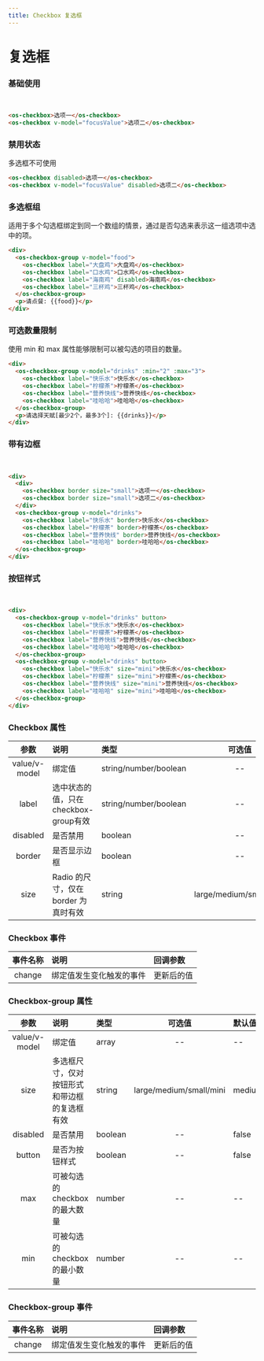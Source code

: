 ```yaml
---
title: Checkbox 复选框
---
```


# 复选框

### 基础使用

<br />
<template>
  <os-checkbox>选项一</os-checkbox>
  <os-checkbox v-model="focusValue">选项二</os-checkbox>
</template>

```html
<os-checkbox>选项一</os-checkbox>
<os-checkbox v-model="focusValue">选项二</os-checkbox>
```

### 禁用状态

多选框不可使用
<br />

<template>
  <os-checkbox disabled>选项一</os-checkbox>
  <os-checkbox v-model="focusValue" disabled>选项二</os-checkbox>
</template>

```html
<os-checkbox disabled>选项一</os-checkbox>
<os-checkbox v-model="focusValue" disabled>选项二</os-checkbox>
```

### 多选框组

适用于多个勾选框绑定到同一个数组的情景，通过是否勾选来表示这一组选项中选中的项。
<br />

<template>
  <div>
    <os-checkbox-group v-model="food">
    <os-checkbox label="大盘鸡">大盘鸡</os-checkbox>
    <os-checkbox label="口水鸡">口水鸡</os-checkbox>
    <os-checkbox label="海南鸡" disabled>海南鸡</os-checkbox>
    <os-checkbox label="三杯鸡">三杯鸡</os-checkbox>
  </os-checkbox-group>
  <p>请点餐: {{food}}</p>
  </div>
</template>

```html
<div>
  <os-checkbox-group v-model="food">
    <os-checkbox label="大盘鸡">大盘鸡</os-checkbox>
    <os-checkbox label="口水鸡">口水鸡</os-checkbox>
    <os-checkbox label="海南鸡" disabled>海南鸡</os-checkbox>
    <os-checkbox label="三杯鸡">三杯鸡</os-checkbox>
  </os-checkbox-group>
  <p>请点餐: {{food}}</p>
</div>
```

### 可选数量限制

使用 min 和 max 属性能够限制可以被勾选的项目的数量。
<br />

<template>
  <div>
    <os-checkbox-group v-model="drinks" :min="2" :max="3">
    <os-checkbox label="快乐水">快乐水</os-checkbox>
    <os-checkbox label="柠檬茶">柠檬茶</os-checkbox>
    <os-checkbox label="营养快线">营养快线</os-checkbox>
    <os-checkbox label="哇哈哈">哇哈哈</os-checkbox>
  </os-checkbox-group>
  <p>请选择天赋[最少2个，最多3个]: {{drinks}}</p>
  </div>
</template>

```html
<div>
  <os-checkbox-group v-model="drinks" :min="2" :max="3">
    <os-checkbox label="快乐水">快乐水</os-checkbox>
    <os-checkbox label="柠檬茶">柠檬茶</os-checkbox>
    <os-checkbox label="营养快线">营养快线</os-checkbox>
    <os-checkbox label="哇哈哈">哇哈哈</os-checkbox>
  </os-checkbox-group>
  <p>请选择天赋[最少2个，最多3个]: {{drinks}}</p>
</div>
```

### 带有边框

<br />
<template>
  <div>
    <div>
      <os-checkbox border size="small">选项一</os-checkbox>
      <os-checkbox border size="small">选项二</os-checkbox>
    </div>
    <br />
    <os-checkbox-group v-model="drinks">
    <os-checkbox label="快乐水" border>快乐水</os-checkbox>
    <os-checkbox label="柠檬茶" border>柠檬茶</os-checkbox>
    <os-checkbox label="营养快线" border>营养快线</os-checkbox>
    <os-checkbox label="哇哈哈" border>哇哈哈</os-checkbox>
  </os-checkbox-group>
  </div>
</template>

```html
<div>
  <div>
    <os-checkbox border size="small">选项一</os-checkbox>
    <os-checkbox border size="small">选项二</os-checkbox>
  </div>
  <os-checkbox-group v-model="drinks">
    <os-checkbox label="快乐水" border>快乐水</os-checkbox>
    <os-checkbox label="柠檬茶" border>柠檬茶</os-checkbox>
    <os-checkbox label="营养快线" border>营养快线</os-checkbox>
    <os-checkbox label="哇哈哈" border>哇哈哈</os-checkbox>
  </os-checkbox-group>
</div>
```

### 按钮样式

<br />
<template>
  <div>
    <os-checkbox-group v-model="drinks" button>
    <os-checkbox label="快乐水">快乐水</os-checkbox>
    <os-checkbox label="柠檬茶">柠檬茶</os-checkbox>
    <os-checkbox label="营养快线">营养快线</os-checkbox>
    <os-checkbox label="哇哈哈">哇哈哈</os-checkbox>
  </os-checkbox-group>
  <br />
  <os-checkbox-group v-model="drinks" button>
    <os-checkbox label="快乐水" size="mini">快乐水</os-checkbox>
    <os-checkbox label="柠檬茶" size="mini">柠檬茶</os-checkbox>
    <os-checkbox label="营养快线" size="mini">营养快线</os-checkbox>
    <os-checkbox label="哇哈哈" size="mini">哇哈哈</os-checkbox>
  </os-checkbox-group>
  </div>
</template>

```html
<div>
  <os-checkbox-group v-model="drinks" button>
    <os-checkbox label="快乐水">快乐水</os-checkbox>
    <os-checkbox label="柠檬茶">柠檬茶</os-checkbox>
    <os-checkbox label="营养快线">营养快线</os-checkbox>
    <os-checkbox label="哇哈哈">哇哈哈</os-checkbox>
  </os-checkbox-group>
  <os-checkbox-group v-model="drinks" button>
    <os-checkbox label="快乐水" size="mini">快乐水</os-checkbox>
    <os-checkbox label="柠檬茶" size="mini">柠檬茶</os-checkbox>
    <os-checkbox label="营养快线" size="mini">营养快线</os-checkbox>
    <os-checkbox label="哇哈哈" size="mini">哇哈哈</os-checkbox>
  </os-checkbox-group>
</div>
```

### Checkbox 属性
参数 | 说明 | 类型 | 可选值 | 默认值
|:-----------:|:-------------|:-------------|:-------------:|:-------------|
| value/v-model | 绑定值 | string/number/boolean | -- | -- |
| label | 选中状态的值，只在checkbox-group有效 | string/number/boolean  | -- | -- |
| disabled | 是否禁用 | boolean | -- | false |
| border | 是否显示边框 | boolean | -- | false |
| size | Radio 的尺寸，仅在 border 为真时有效 | string | large/medium/small/mini | medium |

### Checkbox 事件
事件名称 | 说明 | 回调参数 | 
|:-----------:|:-------------|:-------------|
| change | 绑定值发生变化触发的事件 | 更新后的值 |

### Checkbox-group 属性
参数 | 说明 | 类型 | 可选值 | 默认值
|:-----------:|:-------------|:-------------|:-------------:|:-------------|
| value/v-model | 绑定值 | array | -- | -- |
| size | 多选框尺寸，仅对按钮形式和带边框的复选框有效 | string | large/medium/small/mini | medium |
| disabled | 是否禁用 | boolean | -- | false |
| button | 是否为按钮样式 | boolean | -- | false |
| max | 可被勾选的 checkbox 的最大数量 | number | -- | -- |
| min | 可被勾选的 checkbox 的最小数量 | number | -- | -- |

### Checkbox-group 事件
事件名称 | 说明 | 回调参数 | 
|:-----------:|:-------------|:-------------|
| change | 绑定值发生变化触发的事件 | 更新后的值 |



<script>
export default {
  data() {
    return {
      focusValue: true,
      food: ["海南鸡"],
      drinks: ["快乐水", "哇哈哈"],
    }
  },
  methods: {
  }
}
</script>
